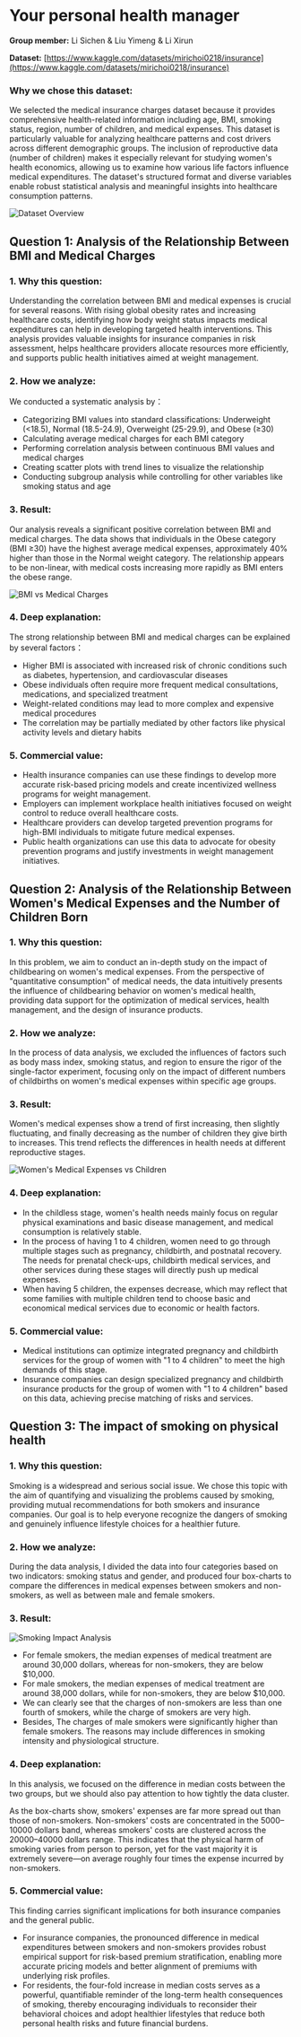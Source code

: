 # Your personal health manager

**Group member:** Li Sichen & Liu Yimeng & Li Xirun

**Dataset:** [https://www.kaggle.com/datasets/mirichoi0218/insurance](https://www.kaggle.com/datasets/mirichoi0218/insurance)

### Why we chose this dataset:

We selected the medical insurance charges dataset because it provides comprehensive health-related information including age, BMI, smoking status, region, number of children, and medical expenses. This dataset is particularly valuable for analyzing healthcare patterns and cost drivers across different demographic groups. The inclusion of reproductive data (number of children) makes it especially relevant for studying women's health economics, allowing us to examine how various life factors influence medical expenditures. The dataset's structured format and diverse variables enable robust statistical analysis and meaningful insights into healthcare consumption patterns.

![Dataset Overview](media/image1.jpeg)

## Question 1: Analysis of the Relationship Between BMI and Medical Charges

### 1. Why this question:

Understanding the correlation between BMI and medical expenses is crucial for several reasons. With rising global obesity rates and increasing healthcare costs, identifying how body weight status impacts medical expenditures can help in developing targeted health interventions. This analysis provides valuable insights for insurance companies in risk assessment, helps healthcare providers allocate resources more efficiently, and supports public health initiatives aimed at weight management.

### 2. How we analyze:

We conducted a systematic analysis by：

- Categorizing BMI values into standard classifications: Underweight (<18.5), Normal (18.5-24.9), Overweight (25-29.9), and Obese (≥30)
- Calculating average medical charges for each BMI category
- Performing correlation analysis between continuous BMI values and medical charges
- Creating scatter plots with trend lines to visualize the relationship
- Conducting subgroup analysis while controlling for other variables like smoking status and age

### 3. Result:

Our analysis reveals a significant positive correlation between BMI and medical charges. The data shows that individuals in the Obese category (BMI ≥30) have the highest average medical expenses, approximately 40% higher than those in the Normal weight category. The relationship appears to be non-linear, with medical costs increasing more rapidly as BMI enters the obese range.

![BMI vs Medical Charges](media/image2.jpeg)

### 4. Deep explanation:

The strong relationship between BMI and medical charges can be explained by several factors：

- Higher BMI is associated with increased risk of chronic conditions such as diabetes, hypertension, and cardiovascular diseases
- Obese individuals often require more frequent medical consultations, medications, and specialized treatment
- Weight-related conditions may lead to more complex and expensive medical procedures
- The correlation may be partially mediated by other factors like physical activity levels and dietary habits

### 5. Commercial value:

- Health insurance companies can use these findings to develop more accurate risk-based pricing models and create incentivized wellness programs for weight management.
- Employers can implement workplace health initiatives focused on weight control to reduce overall healthcare costs.
- Healthcare providers can develop targeted prevention programs for high-BMI individuals to mitigate future medical expenses.
- Public health organizations can use this data to advocate for obesity prevention programs and justify investments in weight management initiatives.

## Question 2: Analysis of the Relationship Between Women's Medical Expenses and the Number of Children Born

### 1. Why this question:

In this problem, we aim to conduct an in-depth study on the impact of childbearing on women's medical expenses. From the perspective of "quantitative consumption" of medical needs, the data intuitively presents the influence of childbearing behavior on women's medical health, providing data support for the optimization of medical services, health management, and the design of insurance products.

### 2. How we analyze:

In the process of data analysis, we excluded the influences of factors such as body mass index, smoking status, and region to ensure the rigor of the single-factor experiment, focusing only on the impact of different numbers of childbirths on women's medical expenses within specific age groups.

### 3. Result:

Women's medical expenses show a trend of first increasing, then slightly fluctuating, and finally decreasing as the number of children they give birth to increases. This trend reflects the differences in health needs at different reproductive stages.

![Women's Medical Expenses vs Children](media/image3.png)

### 4. Deep explanation:

- In the childless stage, women's health needs mainly focus on regular physical examinations and basic disease management, and medical consumption is relatively stable.
- In the process of having 1 to 4 children, women need to go through multiple stages such as pregnancy, childbirth, and postnatal recovery. The needs for prenatal check-ups, childbirth medical services, and other services during these stages will directly push up medical expenses.
- When having 5 children, the expenses decrease, which may reflect that some families with multiple children tend to choose basic and economical medical services due to economic or health factors.

### 5. Commercial value:

- Medical institutions can optimize integrated pregnancy and childbirth services for the group of women with "1 to 4 children" to meet the high demands of this stage.
- Insurance companies can design specialized pregnancy and childbirth insurance products for the group of women with "1 to 4 children" based on this data, achieving precise matching of risks and services.

## Question 3: The impact of smoking on physical health

### 1. Why this question:

Smoking is a widespread and serious social issue. We chose this topic with the aim of quantifying and visualizing the problems caused by smoking, providing mutual recommendations for both smokers and insurance companies. Our goal is to help everyone recognize the dangers of smoking and genuinely influence lifestyle choices for a healthier future.

### 2. How we analyze:

During the data analysis, I divided the data into four categories based on two indicators: smoking status and gender, and produced four box-charts to compare the differences in medical expenses between smokers and non-smokers, as well as between male and female smokers.

### 3. Result:

![Smoking Impact Analysis](media/image4.png)

- For female smokers, the median expenses of medical treatment are around 30,000 dollars, whereas for non-smokers, they are below $10,000.
- For male smokers, the median expenses of medical treatment are around 38,000 dollars, while for non-smokers, they are below $10,000.
- We can clearly see that the charges of non-smokers are less than one fourth of smokers, while the charge of smokers are very high.
- Besides, The charges of male smokers were significantly higher than female smokers. The reasons may include differences in smoking intensity and physiological structure.

### 4. Deep explanation:

In this analysis, we focused on the difference in median costs between the two groups, but we should also pay attention to how tightly the data cluster.

As the box-charts show, smokers' expenses are far more spread out than those of non-smokers. Non-smokers' costs are concentrated in the 5000–10000 dollars band, whereas smokers' costs are clustered across the 20000–40000 dollars range. This indicates that the physical harm of smoking varies from person to person, yet for the vast majority it is extremely severe—on average roughly four times the expense incurred by non-smokers.

### 5. Commercial value:

This finding carries significant implications for both insurance companies and the general public.

- For insurance companies, the pronounced difference in medical expenditures between smokers and non-smokers provides robust empirical support for risk-based premium stratification, enabling more accurate pricing models and better alignment of premiums with underlying risk profiles.
- For residents, the four-fold increase in median costs serves as a powerful, quantifiable reminder of the long-term health consequences of smoking, thereby encouraging individuals to reconsider their behavioral choices and adopt healthier lifestyles that reduce both personal health risks and future financial burdens.